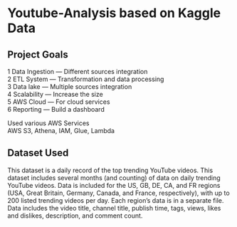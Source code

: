# Youtube-Analysis based on Kaggle Data
<h2>Project Goals</h2>
<p>
  	1 Data Ingestion — Different sources integration <br>
	2	ETL System — Transformation and data processing  <br>
	3	Data lake — Multiple sources integration <br>
	4	Scalability — Increase the size  <br>
	5	AWS Cloud — For cloud services <br>
	6	Reporting — Build a dashboard </p>
	
<p>
	Used various AWS Services <br>
	AWS S3, Athena, IAM, Glue, Lambda
</p>

<h2>Dataset Used</h2>
<p>
This dataset is a daily record of the top trending YouTube videos. This dataset includes several months (and counting) of data on daily trending YouTube videos. Data is included for the US, GB, DE, CA, and FR regions (USA, Great Britain, Germany, Canada, and France, respectively), with up to 200 listed trending videos per day. Each region’s data is in a separate file. Data includes the video title, channel title, publish time, tags, views, likes and dislikes, description, and comment count. <br>
	<a href="https://www.kaggle.com/datasets/datasnaek/youtube-new" Link</a>
</p>

